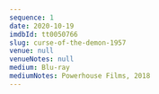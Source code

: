 ```yaml
---
sequence: 1
date: 2020-10-19
imdbId: tt0050766
slug: curse-of-the-demon-1957
venue: null
venueNotes: null
medium: Blu-ray
mediumNotes: Powerhouse Films, 2018
---
```


